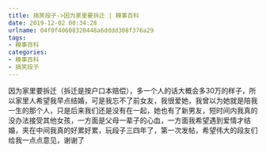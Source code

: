 ```yaml
---
title: 搞笑段子->因为家里要拆迁 | 糗事百科
date: 2019-12-02 00:34:28
urlname: 04f0f40608320448a6dddd308f376a29
tags: 
- 糗事百科
categories:
- 糗事百科
- 搞笑段子
---
```

因为家里要拆迁（拆迁是按户口本赔偿），多一个人的话大概会多30万的样子，所以家里人希望我早点结婚，可是我忘不了前女友，我很爱她，我曾以为她就是陪我一生的那个人，只是后来我们还是没有在一起，她也有了新男友，短时间内我真的没办法接受其他女孩，一方面是父母一辈子的心血，一方面我希望遇到爱情才结婚，夹在中间我真的好累好累，玩段子三四年了，第一次发帖，希望伟大的段友们给我一点点意见，谢谢了


